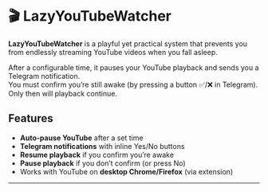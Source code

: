 # 🎬 LazyYouTubeWatcher

**LazyYouTubeWatcher** is a playful yet practical system that prevents you from endlessly streaming YouTube videos when you fall asleep.

After a configurable time, it pauses your YouTube playback and sends you a Telegram notification.  
You must confirm you’re still awake (by pressing a button ✅/❌ in Telegram).  
Only then will playback continue.

## Features

- **Auto-pause YouTube** after a set time
- **Telegram notifications** with inline Yes/No buttons
- **Resume playback** if you confirm you’re awake
- **Pause playback** if you don’t confirm (or press No)
- Works with YouTube on **desktop Chrome/Firefox** (via extension)

---


